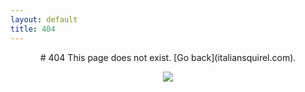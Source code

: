 ```yaml
---
layout: default
title: 404
---
```

<p style="text-align: center;">
# 404
This page does not exist. [Go back](italiansquirel.com).
  </p>

<div style="text-align:center"><img src="https://cdn.discordapp.com/attachments/714246216476655669/833478376844951592/image0.gif" /></div>
